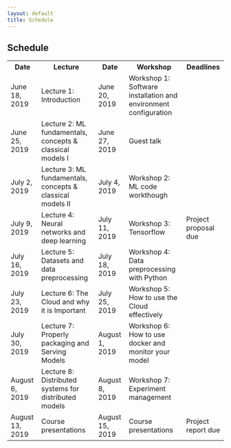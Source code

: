 ```yaml
---
layout: default
title: Schedule
---
```


<div class="home" id="home">
    <h2>Schedule</h2>
    <table style="width:100%">
    <tr>
        <th>Date</th>
        <th>Lecture</th> 
        <th>Date</th>
        <th>Workshop</th>
        <th>Deadlines</th>
    </tr>
    <tr>
        <td>June 18, 2019 </td>
        <td>Lecture 1: Introduction</td> 
        <td>June 20, 2019</td>
        <td>Workshop 1: Software installation and environment configuration</td>
        <td></td>
    </tr>
    <tr>
        <td>June 25, 2019 </td>
        <td>Lecture 2: ML fundamentals, concepts & classical models I</td> 
        <td>June 27, 2019</td>
        <td>Guest talk</td>
        <td></td>
    </tr>
    <tr>
        <td>July 2, 2019 </td>
        <td>Lecture 3: ML fundamentals, concepts & classical models II</td> 
        <td>July 4, 2019</td>
        <td>Workshop 2: ML code workthough</td>
        <td></td>
    </tr>
    <tr>
        <td>July 9, 2019 </td>
        <td>Lecture 4: Neural networks and deep learning</td> 
        <td>July 11, 2019</td>
        <td>Workshop 3: Tensorflow</td>
        <td>Project proposal due</td>
    </tr>
    <tr>
        <td>July 16, 2019 </td>
        <td>Lecture 5: Datasets and data preprocessing</td> 
        <td>July 18, 2019</td>
        <td>Workshop 4: Data preprocessing with Python</td>
        <td></td>
    </tr>
    <tr>
        <td>July 23, 2019 </td>
        <td>Lecture 6: The Cloud and why it is Important</td> 
        <td>July 25, 2019</td>
        <td>Workshop 5: How to use the Cloud effectively</td>
        <td></td>
    </tr>
    <tr>
        <td>July 30, 2019 </td>
        <td>Lecture 7: Properly packaging and Serving Models</td> 
        <td>August 1, 2019</td>
        <td>Workshop 6: How to use docker and monitor your model</td>
        <td></td>
    </tr>
    <tr>
        <td>August 6, 2019 </td>
        <td>Lecture 8: Distributed systems for distributed models</td> 
        <td>August 8, 2019</td>
        <td>Workshop 7: Experiment management</td>
        <td></td>
    </tr>
    <tr>
        <td>August 13, 2019 </td>
        <td>Course presentations</td> 
        <td>August 15, 2019</td>
        <td>Course presentations</td>
        <td>Project report due</td>
    </tr>
    </table>
</div>